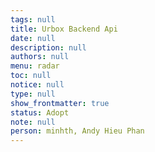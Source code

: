 ```yaml
---
tags: null
title: Urbox Backend Api
date: null
description: null
authors: null
menu: radar
toc: null
notice: null
type: null
show_frontmatter: true
status: Adopt
note: null
person: minhth, Andy Hieu Phan
---
```


